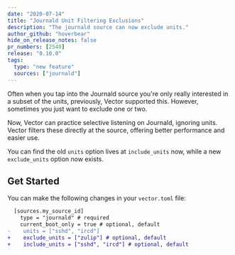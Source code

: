 ```yaml
---
date: "2020-07-14"
title: "Journald Unit Filtering Exclusions"
description: "The journald source can now exclude units."
author_github: "hoverbear"
hide_on_release_notes: false
pr_numbers: [2540]
release: "0.10.0"
tags:
  type: "new feature"
  sources: ["journald"]
---
```


Often when you tap into the Journald source you're only really interested in a subset of the units, previously, Vector supported this. However, sometimes you just want to exclude one or two.

Now, Vector can practice selective listening on Journald, ignoring units. Vector filters these directly at the source, offering better performance and easier use.

You can find the old `units` option lives at `include_units` now, while a new `exclude_units` option now exists.

## Get Started

You can make the following changes in your `vector.toml` file:

```diff title="vector.toml"
  [sources.my_source_id]
    type = "journald" # required
    current_boot_only = true # optional, default
-    units = ["sshd", "ircd"]
+    exclude_units = ["zulip"] # optional, default
+    include_units = ["sshd", "ircd"] # optional, default
```
